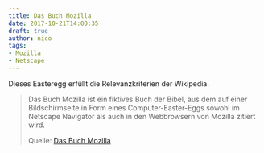 ```yaml
---
title: Das Buch Mozilla
date: 2017-10-21T14:00:35
draft: true
author: nico
tags: 
- Mozilla
- Netscape
---
```


Dieses Easteregg erfüllt die Relevanzkriterien der Wikipedia.

> Das Buch Mozilla ist ein fiktives Buch der Bibel, aus dem auf einer
> Bildschirmseite in Form eines Computer-Easter-Eggs sowohl im Netscape
> Navigator als auch in den Webbrowsern von Mozilla zitiert wird.
>
> Quelle: [Das Buch Mozilla](https://de.wikipedia.org/wiki/Das_Buch_Mozilla)
